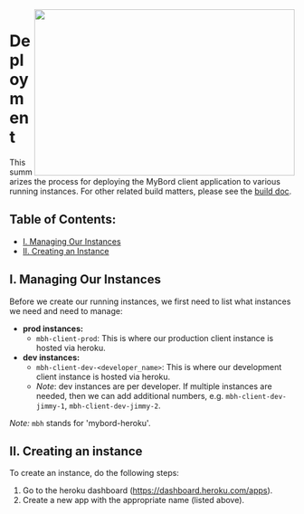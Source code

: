 <img align="right" width="460" height="294" src="https://github.com/jimmy-e/mybord/blob/master/etc/assets/rocket.png">

# Deployment

This summarizes the process for deploying the MyBord client application to various
running instances. For other related build matters, please see the
[build doc](https://github.com/jimmy-e/mybord/blob/master/docs/build.md).

## Table of Contents:

* [I. Managing Our Instances](#i-managing-our-instances)
* [II. Creating an Instance](#ii-creating-an-instance)

## I. Managing Our Instances

Before we create our running instances, we first need to list what instances we need and need to
manage:

* **prod instances:**
  * `mbh-client-prod`: This is where our production client instance is hosted via heroku.
* **dev instances:**
  * `mbh-client-dev-<developer_name>`: This is where our development client instance is
   hosted via heroku.
  * *Note*: dev instances are per developer. If multiple instances are needed, then we can add
   additional numbers, e.g. `mbh-client-dev-jimmy-1`, `mbh-client-dev-jimmy-2`.
  
*Note:* `mbh` stands for 'mybord-heroku'.

## II. Creating an instance

To create an instance, do the following steps:

1. Go to the heroku dashboard (https://dashboard.heroku.com/apps).
2. Create a new app with the appropriate name (listed above).
